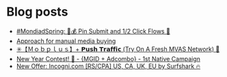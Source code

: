 # Blog posts
<!-- BLOG-POST-LIST:START -->
- [#MondiadSpring: 💸💰 Pin Submit and 1/2 Click Flows 🚀](https://afflift.com/f/threads/mondiadspring-%F0%9F%92%B8%F0%9F%92%B0-pin-submit-and-1-2-click-flows-%F0%9F%9A%80.10455/)
- [Approach for manual media buying](https://afflift.com/f/threads/approach-for-manual-media-buying.10466/)
- [✳️【Ｍｏｂｐｌｕｓ】+ 𝗣𝘂𝘀𝗵 𝗧𝗿𝗮𝗳𝗳𝗶𝗰 &lpar;Try On A Fresh MVAS Network&rpar; 🤩](https://afflift.com/f/threads/%E2%9C%B3%EF%B8%8F%E3%80%90%EF%BC%AD%EF%BD%8F%EF%BD%82%EF%BD%90%EF%BD%8C%EF%BD%95%EF%BD%93%E3%80%91-%F0%9D%97%A3%F0%9D%98%82%F0%9D%98%80%F0%9D%97%B5-%F0%9D%97%A7%F0%9D%97%BF%F0%9D%97%AE%F0%9D%97%B3%F0%9D%97%B3%F0%9D%97%B6%F0%9D%97%B0-try-on-a-fresh-mvas-network-%F0%9F%A4%A9.10410/)
- [New Year Contest! 🎊 - {MGID + Adcombo} - 1st Native Campaign](https://afflift.com/f/threads/new-year-contest-%F0%9F%8E%8A-mgid-adcombo-1st-native-campaign.10195/)
- [New Offer: Incogni.com [RS/CPA] US, CA, UK, EU by Surfshark 🔥](https://afflift.com/f/threads/new-offer-incogni-com-rs-cpa-us-ca-uk-eu-by-surfshark-%F0%9F%94%A5.10281/)
<!-- BLOG-POST-LIST:END -->
